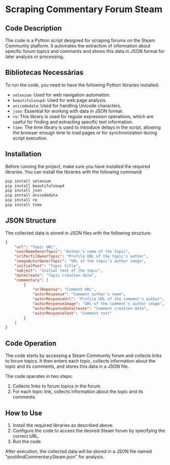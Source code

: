 # Scraping Commentary Forum Steam

## Code Description
The code is a Python script designed for scraping forums on the Steam Community platform. It automates the extraction of information about specific forum topics and comments and stores this data in JSON format for later analysis or processing.

## Bibliotecas Necessárias
To run the code, you need to have the following Python libraries installed:

- `selenium`: Used for web navigation automation.
- `beautifulsoup4`: Used for web page analysis.
- `unicodedata`: Used for handling Unicode characters.
- `json`: Essential for working with data in JSON format.
- `re`: This library is used for regular expression operations, which are useful for finding and extracting specific text information.
- `time`: The time library is used to introduce delays in the script, allowing the browser enough time to load pages or for synchronization during script execution.

## Installation

Before running the project, make sure you have installed the required libraries. You can install the libraries with the following command:

```bash
pip install selenium
pip install beautifulsoup4
pip install json
pip install unicodedata
pip install re
pip install time
```

## JSON Structure

The collected data is stored in JSON files with the following structure:
```json
{
    "url": "Topic URL",
    "userNameOwnerTopic": "Author's name of the topic",
    "urlPerfilOwnerTopic": "Profile URL of the topic's author",
    "imageAutorOwnerTopic": "URL of the topic's author image",
    "initialPost": "Topic title",
    "subject": "Initial text of the topic",
    "dateCreate": "Topic creation date",
    "commentary": [
        {
            "urlReponse": "Comment URL",
            "autorResponse": "Comment author's name",
            "autorResponseUrl": "Profile URL of the comment's author",
            "autorResponseImage": "URL of the comment's author image",
            "autorResponseDateCreate": "Comment creation date",
            "autorResponseText": "Comment text"
        }
    ]
}
```

## Code Operation
The code starts by accessing a Steam Community forum and collects links to forum topics. It then enters each topic, collects information about the topic and its comments, and stores this data in a JSON file.

The code operates in two steps:

1. Collects links to forum topics in the forum.
2. For each topic link, collects information about the topic and its comments.

## How to Use

1. Install the required libraries as described above.
2. Configure the code to access the desired Steam forum by specifying the correct URL.
3. Run the code.

After execution, the collected data will be stored in a JSON file named "postAndCommentarySteam.json" for analysis.
